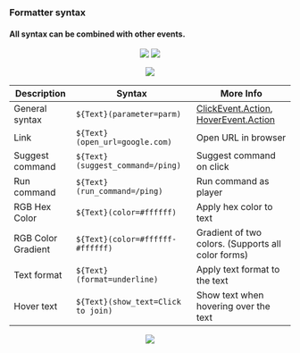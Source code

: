 ### Formatter syntax
#### All syntax can be combined with other events.

<p align="center">
  <img width="auto" height="auto" src="https://imgur.com/MJojshJ.png">
  <img width="auto" height="auto" src="https://imgur.com/Rayaw0O.png">
</p> 
<p align="center">
  <img width="auto" height="auto" src="https://imgur.com/fvN5u59.png">
</p>

Description        | Syntax                                 | More Info
 -------------------|----------------------------------------|----
General syntax     |` ${Text}(parameter=parm)         `| [ClickEvent.Action](https://ci.md-5.net/job/BungeeCord/ws/chat/target/apidocs/net/md_5/bungee/api/chat/ClickEvent.Action.html), [HoverEvent.Action](https://ci.md-5.net/job/BungeeCord/ws/chat/target/apidocs/net/md_5/bungee/api/chat/HoverEvent.Action.html)
Link               |` ${Text}(open_url=google.com)    `| Open URL in browser
Suggest command    |` ${Text}(suggest_command=/ping)  `| Suggest command on click
Run command        |` ${Text}(run_command=/ping)      `| Run command as player
RGB Hex Color      |` ${Text}(color=#ffffff)          `| Apply hex color to text
RGB Color Gradient |` ${Text}(color=#ffffff-#ffffff)  `| Gradient of two colors. (Supports all color forms)
Text format        |` ${Text}(format=underline)       `| Apply text format to the text
Hover text |` ${Text}(show_text=Click to join)        `| Show text when hovering over the text

<p align="center">
  <img width="auto" height="auto" src="https://imgur.com/zdiQFKV.png">
</p>
